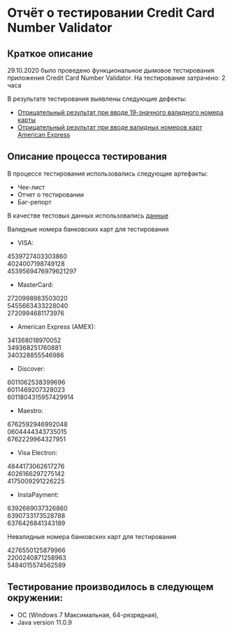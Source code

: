 # Отчёт о тестировании Credit Card Number Validator

## Краткое описание

29.10.2020 было проведено функциональное дымовое тестирования приложения Credit Card Number Validator.
На тестирование затрачено: 2 часа

В результате тестирования выявлены следующие дефекты:

* [Отрицательный результат при вводе 19-значного валидного номера карты](https://github.com/A-Yu-Zhukova/Credit-Card-Number-Validator/issues/1)
* [Отрицательный результат при вводе валидных номеров карт American Express](https://github.com/A-Yu-Zhukova/Credit-Card-Number-Validator/issues/2)

## Описание процесса тестирования

В процессе тестирования использовались следующие артефакты:

* Чек-лист
* Отчет о тестировании 
* Баг-репорт

В качестве тестовых данных использовались [данные](https://www.freeformatter.com/credit-card-number-generator-validator.html: )

Валидные номера банковских карт для тестирования 
* VISA:

4539727403303860<br/>
4024007198749128<br/>
4539569476979621297
* MasterCard:

2720998983503020<br/>
5455663433228040<br/>
2720994681173976
* American Express (AMEX):

341368018970052<br/>
349368251760881<br/>
340328855546986
* Discover:

6011062538399696<br/>
6011469207328023<br/>
6011804315957429914
* Maestro:

6762592946992048<br/>
0604444343735015<br/>
6762229964327951
* Visa Electron:

4844173062617276<br/>
4026166297275142<br/>
4175009291226225
* InstaPayment:

6392669037326860<br/>
6390733173528788<br/>
6376426841343189 

Невалидные номера банковских карт для тестирования 

4276550125879966<br/>
2200240871258963<br/>
5484015574562589

## Тестирование производилось в следующем окружении:

* ОС (Windows 7 Максимальная, 64-рязрядная),
* Java version 11.0.9
